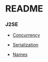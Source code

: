 # README #

### J2SE ###
* [Concurrency](https://github.com/vnsmn/interview/tree/master/j2se/concurrency "Concurrency with the java.util.concurrent Package")
 
* [Serialization](https://github.com/vnsmn/interview/tree/master/j2se/core/src/main/java/serialization)  

* [Names](https://github.com/vnsmn/interview/tree/master/j2se/core/src/main/java/names)  